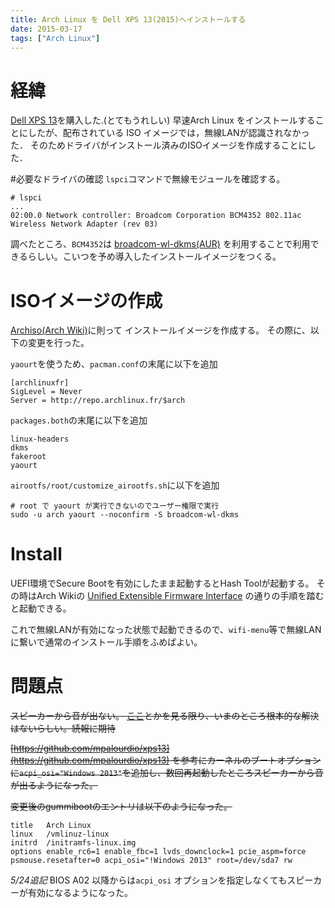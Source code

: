 ```yaml
---
title: Arch Linux を Dell XPS 13(2015)へインストールする
date: 2015-03-17
tags: ["Arch Linux"]
---
```


# 経緯
[Dell XPS 13](http://www.dell.com/jp/p/xps-13-9343-laptop/pd)を購入した.(とてもうれしい)
早速Arch Linux をインストールすることにしたが、配布されている ISO イメージでは，無線LANが認識されなかった．
そのためドライバがインストール済みのISOイメージを作成することにした．

#必要なドライバの確認
`lspci`コマンドで無線モジュールを確認する。

```
# lspci
...
02:00.0 Network controller: Broadcom Corporation BCM4352 802.11ac Wireless Network Adapter (rev 03)
```

調べたところ、`BCM4352`は
[broadcom-wl-dkms(AUR)](https://aur.archlinux.org/packages/broadcom-wl-dkms/)
を利用することで利用できるらしい。こいつを予め導入したインストールイメージをつくる。

# ISOイメージの作成
[Archiso(Arch Wiki)](https://wiki.archlinux.org/index.php/Archiso)に則って インストールイメージを作成する。
その際に、以下の変更を行った。

`yaourt`を使うため、`pacman.conf`の末尾に以下を追加

```
[archlinuxfr]
SigLevel = Never
Server = http://repo.archlinux.fr/$arch
```

`packages.both`の末尾に以下を追加
```
linux-headers
dkms
fakeroot
yaourt
```

`airootfs/root/customize_airootfs.sh`に以下を追加
```
# root で yaourt が実行できないのでユーザー権限で実行
sudo -u arch yaourt --noconfirm -S broadcom-wl-dkms
```

# Install
UEFI環境でSecure Bootを有効にしたまま起動するとHash Toolが起動する。
その時はArch Wikiの
[Unified Extensible Firmware Interface](https://wiki.archlinux.org/index.php/Unified_Extensible_Firmware_Interface#Secure_Boot)
の通りの手順を踏むと起動できる。

これで無線LANが有効になった状態で起動できるので、`wifi-menu`等で無線LANに繋いで通常のインストール手順をふめばよい。

# 問題点
~~スピーカーから音が出ない。
[ここ](https://major.io/2015/02/03/linux-support-dell-xps-13-9343-2015-model/)とかを見る限り、いまのところ根本的な解決はないらしい。続報に期待~~


~~[https://github.com/mpalourdio/xps13](https://github.com/mpalourdio/xps13)
を参考にカーネルのブートオプションに`acpi_osi="Windows 2013"`を追加し、数回再起動したところスピーカーから音が出るようになった。~~

~~変更後のgummibootのエントリは以下のようになった。~~

```
title	Arch Linux
linux	/vmlinuz-linux
initrd	/initramfs-linux.img
options	enable_rc6=1 enable_fbc=1 lvds_downclock=1 pcie_aspm=force psmouse.resetafter=0 acpi_osi="!Windows 2013" root=/dev/sda7 rw
```

_5/24追記_
BIOS A02 以降からは`acpi_osi` オプションを指定しなくてもスピーカーが有効になるようになった。
